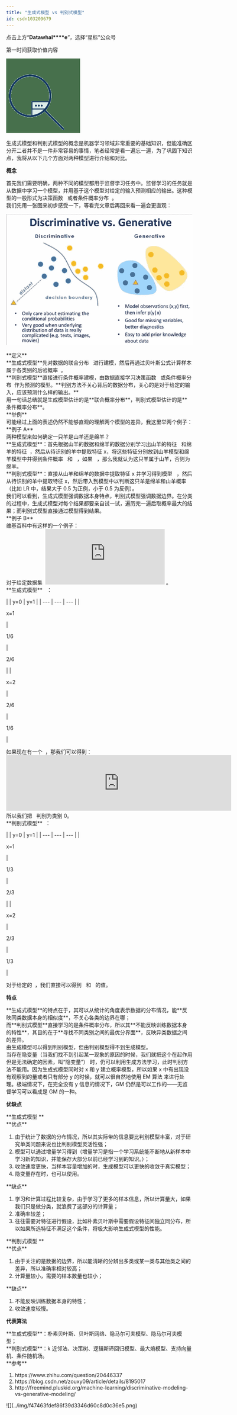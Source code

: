 ```yaml
---
title: "生成式模型 vs 判别式模型"
id: csdn103209679
---
```


<section style="text-align: left">

点击上方“**Datawhal****e**”，选择“星标”公众号

第一时间获取价值内容

<section>

![](../img/a15b1f5f93c22f4effed2d654254eb27.png)

</section>

<section>生成式模型和判别式模型的概念是机器学习领域非常重要的基础知识，但能准确区分开二者并不是一件非常容易的事情，笔者经常是看一遍忘一遍，为了巩固下知识点，我将从以下几个方面对两种模型进行介绍和对比。

</section>

<section>

<section style="text-align: left">

<section>

<section>

<section>

<section style="text-align: justify">

**概念**

</section>

</section>

</section>

</section>

</section>

</section>

<section>首先我们需要明确，两种不同的模型都用于监督学习任务中。监督学习的任务就是从数据中学习一个模型，并用基于这个模型对给定的输入预测相应的输出。这种模型的一般形式为决策函数   或者条件概率分布  。</section>

<section>我们先用一张图来初步感受一下，等看完文章后再回来看一遍会更直观：</section>

![](../img/994021fc87f6145f9fcae8daca468c7c.png)

<section>**定义**</section>

<section>**生成式模型**先对数据的联合分布   进行建模，然后再通过贝叶斯公式计算样本属于各类别的后验概率  。</section>

<section>**判别式模型**直接进行条件概率建模，由数据直接学习决策函数   或条件概率分布  作为预测的模型。**判别方法不关心背后的数据分布，关心的是对于给定的输入，应该预测什么样的输出。**</section>

<section>用一句话总结就是生成模型估计的是**联合概率分布**，判别式模型估计的是**条件概率分布**。</section>

<section>**举例**</section>

<section>可能经过上面的表述仍然不能够直观的理解两个模型的差异，我这里举两个例子：</section>

<section>**例子 A**</section>

<section>两种模型来如何确定一只羊是山羊还是绵羊？</section>

<section>**生成式模型**：首先根据山羊的数据和绵羊的数据分别学习出山羊的特征   和绵羊的特征  ，然后从待识别的羊中提取特征 x，将这些特征分别放到山羊模型和绵羊模型中并得到条件概率   和   ，如果   ，那么我就认为这只羊属于山羊，否则为绵羊。</section>

<section>**判别式模型**：直接从山羊和绵羊的数据中提取特征 x 并学习得到模型   ，然后从待识别的羊中提取特征 x，然后带入到模型中以判断这只羊是绵羊和山羊概率（比如 LR 中，结果大于 0.5 为正例，小于 0.5 为反例）。</section>

<section>我们可以看到，生成式模型强调数据本身特点，判别式模型强调数据边界。在分类的过程中，生成式模型对每个结果都要亲自试一试，遍历完一遍后取概率最大的结果；而判别式模型直接通过模型得到结果。</section>

<section>**例子 B**</section>

<section>维基百科中有这样的一个例子：</section>

<section>对于给定数据集  <embed style="width: 42.257ex" src="https://mmbiz.qlogo.cn/mmbiz_svg/3a3QxMHZ8YxfaUIIic9J4C7b0JyOrKuP5EDqfjmPb3Mibt3sW6syq4VmU15IVduytmTFEwufUV510LFFjuueWrPMOJRfVDLogu/0?wx_fmt=svg"> 。</section>

<section>**生成式模型**   ：</section>

| 
 | y=0 | y=1 |
| --- | --- | --- |
| 

<section>x=1</section>

 | 

<section>1/6</section>

 | 

<section>2/6</section>

 |
| 

<section>x=2</section>

 | 

<section>2/6</section>

 | 

<section>1/6</section>

 |

<section>如果现在有一个  ，那我们可以得到：</section>

<section style="text-align: center"><embed style="width: 79.629ex" src="https://mmbiz.qlogo.cn/mmbiz_svg/3a3QxMHZ8YxfaUIIic9J4C7b0JyOrKuP54wPfuWsAibgqlVAxTsfGjToEOXHOCPuTfI6YpEy7uJkrUzkdnCwDibvwqwQrcI23r8/0?wx_fmt=svg"></section>

<section>所以我们把   判别为类别 0。</section>

<section>**判别式模型**  ：</section>

| 
 | y=0 | y=1 |
| --- | --- | --- |
| 

<section>x=1</section>

 | 

<section>1/3</section>

 | 

<section>2/3</section>

 |
| 

<section>x=2</section>

 | 

<section>2/3</section>

 | 

<section>1/3</section>

 |

<section>对于给定的  ，我们直接可以得到   和   的值。

</section>

<section>

<section style="text-align: left">

<section>

<section>

<section>

<section style="text-align: justify">

**特点**

</section>

</section>

</section>

</section>

</section>

</section>

<section>**生成式模型**的特点在于，其可以从统计的角度表示数据的分布情况，能**反映同类数据本身的相似度**，不关心各类的边界在哪；</section>

<section>而**判别式模型**直接学习的是条件概率分布，所以其**不能反映训练数据本身的特性**，其目的在于**寻找不同类别之间的最优分界面**，反映异类数据之间的差异。</section>

<section>由生成模型可以得到判别模型，但由判别模型得不到生成模型。</section>

<section>当存在隐变量（当我们找不到引起某一现象的原因的时候，我们就把这个在起作用但是无法确定的因素，叫“隐变量”） 时，仍可以利用生成方法学习，此时判别方法不能用。因为生成式模型同时对 x 和 y 建立概率模型，所以如果 x 中有出现没有观察到的量或者只有部分 y 的时候，就可以很自然地使用 EM 算法 来进行处理。极端情况下，在完全没有 y 信息的情况下，GM 仍然是可以工作的——无监督学习可以看成是 GM 的一种。

</section>

<section>

<section style="text-align: left">

<section>

<section>

<section>

<section style="text-align: justify">

**优缺点**

</section>

</section>

</section>

</section>

</section>

</section>

<section>**生成式模型 **</section>

<section>**优点**
</section>

1.  <section>由于统计了数据的分布情况，所以其实际带的信息要比判别模型丰富，对于研究单类问题来说也比判别模型灵活性强；</section>

2.  <section>模型可以通过增量学习得到（增量学习是指一个学习系统能不断地从新样本中学习新的知识，并能保存大部分以前已经学习到的知识。）；</section>

3.  <section>收敛速度更快，当样本容量增加的时，生成模型可以更快的收敛于真实模型；</section>

4.  <section>隐变量存在时，也可以使用。</section>

<section>**缺点**</section>

1.  <section>学习和计算过程比较复杂，由于学习了更多的样本信息，所以计算量大，如果我们只是做分类，就浪费了这部分的计算量；</section>

2.  <section>准确率较差；</section>

3.  <section>往往需要对特征进行假设，比如朴素贝叶斯中需要假设特征间独立同分布，所以如果所选特征不满足这个条件，将极大影响生成式模型的性能。</section>

<section>**判别式模型 **</section>

<section>**优点**</section>

1.  <section>由于关注的是数据的边界，所以能清晰的分辨出多类或某一类与其他类之间的差异，所以准确率相对较高；</section>

2.  <section>计算量较小，需要的样本数量也较小；</section>

<section>**缺点**</section>

1.  <section>不能反映训练数据本身的特性；</section>

2.  <section>收敛速度较慢。</section>

<section>

<section style="text-align: left">

<section>

<section>

<section>

<section style="text-align: justify">

**代表算法**

</section>

</section>

</section>

</section>

</section>

</section>

<section>**生成式模型**：朴素贝叶斯、贝叶斯网络、隐马尔可夫模型、隐马尔可夫模型；</section>

<section>**判别式模型**：k 近邻法、决策树、逻辑斯谛回归模型、最大熵模型、支持向量机、条件随机场。</section>

<section>**参考**</section>

1.  <section>https://www.zhihu.com/question/20446337</section>

2.  <section>https://blog.csdn.net/zouxy09/article/details/8195017</section>

3.  <section>http://freemind.pluskid.org/machine-learning/discriminative-modeling-vs-generative-modeling/
    </section>

<section>![](../img/f47463fdef86f39d3346d60c8d0c36e5.png)</section>

</section>
